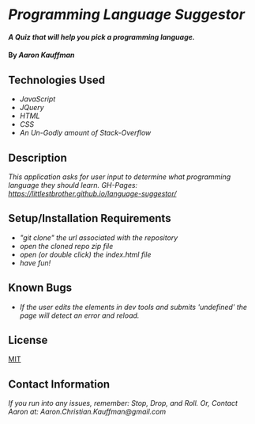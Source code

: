 # _Programming Language Suggestor_

#### _A Quiz that will help you pick a programming language._

#### By _**Aaron Kauffman**_

## Technologies Used

* _JavaScript_
* _JQuery_
* _HTML_
* _CSS_
* _An Un-Godly amount of Stack-Overflow_

## Description

_This application asks for user input to determine what programming language they should learn._
_GH-Pages: https://littlestbrother.github.io/language-suggestor/_

## Setup/Installation Requirements

* _"git clone" the url associated with the repository_
* _open the cloned repo zip file_
* _open (or double click) the index.html file_
* _have fun!_

## Known Bugs

* _If the user edits the elements in dev tools and submits 'undefined' the page will detect an error and reload._

## License

[MIT](https://choosealicense.com/licenses/mit/)

## Contact Information

_If you run into any issues, remember: Stop, Drop, and Roll. Or, Contact Aaron at: Aaron.Christian.Kauffman@gmail.com_
